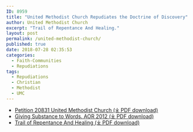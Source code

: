 ```yaml
---
ID: 8959
title: "United Methodist Church Repudiates the Doctrine of Discovery"
author: United Methodist Church
excerpt: "Trail of Repentance And Healing."
layout: post
permalink: /united-methodist-church/
published: true
date: 2018-07-28 02:35:53
categories:
  - Faith-Communities
  - Repudiations
tags:
  - Repudiations
  - Christian
  - Methodist
  - UMC
---
```

*   [Petition 20831 United Methodist Church (⤓ PDF download)](/assets/pdfs/20831-GM-9999.pdf)
*   [Giving Substance to Words. AOR 2012 (⤓ PDF download)](/assets/pdfs/Giving-Substance-to-Words.-AOR-2012.pdf)
*   [Trail of Repentance And Healing (⤓ PDF download)](/assets/pdfs/Trail-of-Repentance-and-Healing.pdf)

